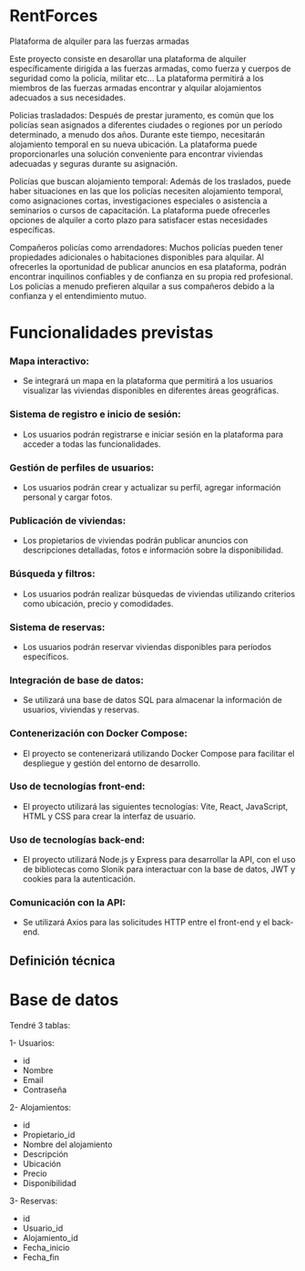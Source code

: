 # RentForces
Plataforma de alquiler para las fuerzas armadas

Este proyecto consiste en desarollar una plataforma de alquiler específicamente dirigida a las fuerzas armadas, como fuerza y cuerpos de seguridad como la policía, militar etc... La plataforma permitirá a los miembros de las fuerzas armadas encontrar y alquilar alojamientos adecuados a sus necesidades.

Policias trasladados: Después de prestar juramento, es común que los policías sean asignados a diferentes ciudades o regiones por un período determinado, a menudo dos años. Durante este tiempo, necesitarán alojamiento temporal en su nueva ubicación. La plataforma puede proporcionarles una solución conveniente para encontrar viviendas adecuadas y seguras durante su asignación.

Policías que buscan alojamiento temporal: Además de los traslados, puede haber situaciones en las que los policías necesiten alojamiento temporal, como asignaciones cortas, investigaciones especiales o asistencia a seminarios o cursos de capacitación. La plataforma puede ofrecerles opciones de alquiler a corto plazo para satisfacer estas necesidades específicas.

Compañeros policías como arrendadores: Muchos policías pueden tener propiedades adicionales o habitaciones disponibles para alquilar. Al ofrecerles la oportunidad de publicar anuncios en esa plataforma, podrán encontrar inquilinos confiables y de confianza en su propia red profesional. Los policías a menudo prefieren alquilar a sus compañeros debido a la confianza y el entendimiento mutuo.



# Funcionalidades previstas

### Mapa interactivo: 
* Se integrará un mapa en la plataforma que permitirá a los usuarios visualizar las viviendas disponibles en diferentes áreas geográficas.

### Sistema de registro e inicio de sesión: 
* Los usuarios podrán registrarse e iniciar sesión en la plataforma para acceder a todas las funcionalidades.

### Gestión de perfiles de usuarios: 
* Los usuarios podrán crear y actualizar su perfil, agregar información personal y cargar fotos.

### Publicación de viviendas: 
* Los propietarios de viviendas podrán publicar anuncios con descripciones detalladas, fotos e información sobre la disponibilidad.

### Búsqueda y filtros: 
* Los usuarios podrán realizar búsquedas de viviendas utilizando criterios como ubicación, precio y comodidades.

### Sistema de reservas: 
* Los usuarios podrán reservar viviendas disponibles para períodos específicos.

### Integración de base de datos: 
* Se utilizará una base de datos SQL para almacenar la información de usuarios, viviendas y reservas.

### Contenerización con Docker Compose: 
* El proyecto se contenerizará utilizando Docker Compose para facilitar el despliegue y gestión del entorno de desarrollo.

### Uso de tecnologías front-end: 
* El proyecto utilizará las siguientes tecnologías: Vite, React, JavaScript, HTML y CSS para crear la interfaz de usuario.

### Uso de tecnologías back-end: 
* El proyecto utilizará Node.js y Express para desarrollar la API, con el uso de bibliotecas como Slonik para interactuar con la base de datos, JWT y cookies para la autenticación.

### Comunicación con la API: 
* Se utilizará Axios para las solicitudes HTTP entre el front-end y el back-end.

## Definición técnica

# Base de datos

Tendré 3 tablas:

1- Usuarios:
* id
* Nombre
* Email
* Contraseña

2- Alojamientos:
* id
* Propietario_id
* Nombre del alojamiento
* Descripción
* Ubicación
* Precio
* Disponibilidad

3- Reservas:
* id
* Usuario_id
* Alojamiento_id
* Fecha_inicio
* Fecha_fin


